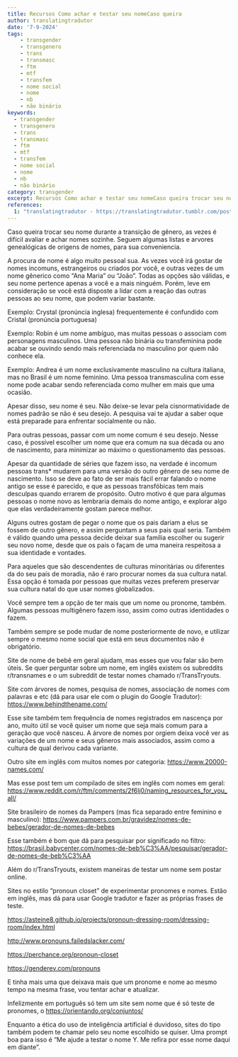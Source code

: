 ```yaml
---
title: Recursos Como achar e testar seu nomeCaso queira
author: translatingtradutor
date: '7-9-2024'
tags:
    - transgender
    - transgenero
    - trans
    - transmasc
    - ftm
    - mtf
    - transfem
    - nome social
    - nome
    - nb
    - não binário
keywords:
  - transgender
  - transgenero
  - trans
  - transmasc
  - ftm
  - mtf
  - transfem
  - nome social
  - nome
  - nb
  - não binário
category: transgender
excerpt: Recursos Como achar e testar seu nomeCaso queira trocar seu nome durante a transição de gênero, as vezes é difícil avaliar e achar nomes sozinhe. Se...
references:
  1: "translatingtradutor - https://translatingtradutor.tumblr.com/post/760972010286350336/recursos-como-achar-e-testar-seu-nome-pronomes"
---
```


Caso queira trocar seu nome durante a transição de gênero, as vezes é difícil avaliar e achar nomes sozinhe. Seguem algumas listas e arvores genealógicas de origens de nomes, para sua conveniencia.

A procura de nome é algo muito pessoal sua. As vezes você irá gostar de nomes incomuns, estrangeiros ou criados por você, e outras vezes de um nome gênerico como “Ana Maria” ou “João”. Todas as opções são válidas, e seu nome pertence apenas a você e a mais ninguém. Porém, leve em consideração se você está disposte a lidar com a reação das outras pessoas ao seu nome, que podem variar bastante.

Exemplo: Crystal (pronúncia inglesa) frequentemente é confundido com Cristal (pronúncia portuguesa)

Exemplo: Robin é um nome ambíguo, mas muitas pessoas o associam com personagens masculinos. Uma pessoa não binária ou transfeminina pode acabar se ouvindo sendo mais referenciada no masculino por quem não conhece ela.

Exemplo: Andrea é um nome exclusivamente masculino na cultura italiana, mas no Brasil é um nome feminino. Uma pessoa transmasculina com esse nome pode acabar sendo referenciada como mulher em mais que uma ocasião.

Apesar disso, seu nome é seu. Não deixe-se levar pela cisnormatividade de nomes padrão se não é seu desejo. A pesquisa vai te ajudar a saber oque está preparade para enfrentar socialmente ou não.

Para outras pessoas, passar com um nome comum é seu desejo. Nesse caso, é possível escolher um nome que era comum na sua década ou ano de nascimento, para minimizar ao máximo o questionamento das pessoas.

Apesar da quantidade de séries que fazem isso, na verdade é incomum pessoas trans* mudarem para uma versão do outro gênero de seu nome de nascimento. Isso se deve ao fato de ser mais fácil errar falando o nome antigo se esse é parecido, e que as pessoas transfóbicas tem mais desculpas quando errarem de propósito. Outro motivo é que para algumas pessoas o nome novo as lembraria demais do nome antigo, e explorar algo que elas verdadeiramente gostam parece melhor.

Alguns outres gostam de pegar o nome que os pais dariam a elus se fossem de outro gênero, e assim perguntam a seus pais qual seria. Também é válido quando uma pessoa decide deixar sua família escolher ou sugerir seu novo nome, desde que os pais o façam de uma maneira respeitosa a sua identidade e vontades.

Para aqueles que são descendentes de culturas minoritárias ou diferentes da do seu país de moradia, não é raro procurar nomes da sua cultura natal. Essa opção é tomada por pessoas que muitas vezes preferem preservar sua cultura natal do que usar nomes globalizados.

Você sempre tem a opção de ter mais que um nome ou pronome, também. Algumas pessoas multigênero fazem isso, assim como outras identidades o fazem.

Também sempre se pode mudar de nome posteriormente de novo, e utilizar sempre o mesmo nome social que está em seus documentos não é obrigatório.

Site de nome de bebê em geral ajudam, mas esses que vou falar são bem úteis. Se quer perguntar sobre um nome, em inglês existem os subreddits r/transnames e o um subreddit de testar nomes chamado r/TransTryouts.

Site com árvores de nomes, pesquisa de nomes, associação de nomes com palavras e etc (dá para usar ele com o plugin do Google Tradutor): https://www.behindthename.com/

Esse site também tem frequência de nomes registrados em nascença por ano, muito útil se você quiser um nome que seja mais comum para a geração que você nasceu. A árvore de nomes por orgiem deixa você ver as variações de um nome e seus gêneros mais associados, assim como a cultura de qual derivou cada variante.

Outro site em inglês com muitos nomes por categoria: https://www.20000-names.com/

Mas esse post tem um compilado de sites em inglês com nomes em geral: https://www.reddit.com/r/ftm/comments/2f6lj0/naming_resources_for_you_all/

Site brasileiro de nomes da Pampers (mas fica separado entre feminino e masculino): https://www.pampers.com.br/gravidez/nomes-de-bebes/gerador-de-nomes-de-bebes

Esse também é bom que dá para pesquisar por significado no filtro: https://brasil.babycenter.com/nomes-de-beb%C3%AA/pesquisar/gerador-de-nomes-de-beb%C3%AA

Além do r/TransTryouts, existem maneiras de testar um nome sem postar online.

Sites no estilo “pronoun closet” de experimentar pronomes e nomes. Estão em inglês, mas dá para usar Google tradutor e fazer as próprias frases de teste.

https://asteine8.github.io/projects/pronoun-dressing-room/dressing-room/index.html

http://www.pronouns.failedslacker.com/

https://perchance.org/pronoun-closet

https://genderev.com/pronouns

E tinha mais uma que deixava mais que um pronome e nome ao mesmo tempo na mesma frase, vou tentar achar e atualizar.

Infelizmente em português só tem um site sem nome que é só teste de pronomes, o https://orientando.org/conjuntos/

Enquanto a ética do uso de inteligência artificial é duvidoso, sites do tipo também podem te chamar pelo seu nome escolhido se quiser. Uma prompt boa para isso é “Me ajude a testar o nome Y. Me refira por esse nome daqui em diante”.